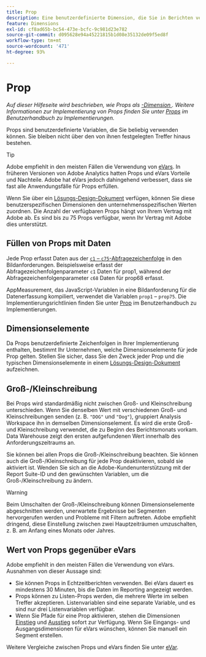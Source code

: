 ```yaml
---
title: Prop
description: Eine benutzerdefinierte Dimension, die Sie in Berichten verwenden können.
feature: Dimensions
exl-id: cf8ad65b-bc54-473e-bcfc-9c981d23e782
source-git-commit: d095628e94a45221815b1d08e35132de09f5ed8f
workflow-type: tm+mt
source-wordcount: '471'
ht-degree: 93%

---
```


# Prop

*Auf dieser Hilfeseite wird beschrieben, wie Props als [-Dimension &#x200B;](overview.md). Weitere Informationen zur Implementierung von Props finden Sie unter [Props](/help/implement/vars/page-vars/prop.md) im Benutzerhandbuch zu Implementierungen.*

Props sind benutzerdefinierte Variablen, die Sie beliebig verwenden können. Sie bleiben nicht über den von ihnen festgelegten Treffer hinaus bestehen.

>[!TIP]
>
>Adobe empfiehlt in den meisten Fällen die Verwendung von [eVars](evar.md). In früheren Versionen von Adobe Analytics hatten Props und eVars Vorteile und Nachteile. Adobe hat eVars jedoch dahingehend verbessert, dass sie fast alle Anwendungsfälle für Props erfüllen.

Wenn Sie über ein [Lösungs-Design-Dokument](/help/implement/prepare/solution-design.md) verfügen, können Sie diese benutzerspezifischen Dimensionen den unternehmensspezifischen Werten zuordnen. Die Anzahl der verfügbaren Props hängt von Ihrem Vertrag mit Adobe ab. Es sind bis zu 75 Props verfügbar, wenn Ihr Vertrag mit Adobe dies unterstützt.

## Füllen von Props mit Daten

Jede Prop erfasst Daten aus der [`c1` – `c75`-Abfragezeichenfolge](/help/implement/validate/query-parameters.md) in den Bildanforderungen. Beispielsweise erfasst der Abfragezeichenfolgenparameter `c1` Daten für prop1, während der Abfragezeichenfolgenparameter `c68` Daten für prop68 erfasst.

AppMeasurement, das JavaScript-Variablen in eine Bildanforderung für die Datenerfassung kompiliert, verwendet die Variablen `prop1` – `prop75`. Die Implementierungsrichtlinien finden Sie unter [Prop](/help/implement/vars/page-vars/prop.md) im Benutzerhandbuch zu Implementierungen.

## Dimensionselemente

Da Props benutzerdefinierte Zeichenfolgen in Ihrer Implementierung enthalten, bestimmt Ihr Unternehmen, welche Dimensionselemente für jede Prop gelten. Stellen Sie sicher, dass Sie den Zweck jeder Prop und die typischen Dimensionselemente in einem [Lösungs-Design-Dokument](/help/implement/prepare/solution-design.md) aufzeichnen.

## Groß-/Kleinschreibung

Bei Props wird standardmäßig nicht zwischen Groß- und Kleinschreibung unterschieden. Wenn Sie denselben Wert mit verschiedenen Groß- und Kleinschreibungen senden (z. B. `"DOG"` und `"Dog"`), gruppiert Analysis Workspace ihn in demselben Dimensionselement. Es wird die erste Groß- und Kleinschreibung verwendet, die zu Beginn des Berichtsmonats vorkam. Data Warehouse zeigt den ersten aufgefundenen Wert innerhalb des Anforderungszeitraums an.

Sie können bei allen Props die Groß-/Kleinschreibung beachten. Sie können auch die Groß-/Kleinschreibung für jede Prop deaktivieren, sobald sie aktiviert ist. Wenden Sie sich an die Adobe-Kundenunterstützung mit der Report Suite-ID und den gewünschten Variablen, um die Groß-/Kleinschreibung zu ändern.

>[!WARNING]
>
>Beim Umschalten der Groß-/Kleinschreibung können Dimensionselemente abgeschnitten werden, unerwartete Ergebnisse bei Segmenten hervorgerufen werden und Probleme mit Filtern auftreten. Adobe empfiehlt dringend, diese Einstellung zwischen zwei Hauptzeiträumen umzuschalten, z. B. am Anfang eines Monats oder Jahres.

## Wert von Props gegenüber eVars

Adobe empfiehlt in den meisten Fällen die Verwendung von eVars. Ausnahmen von dieser Aussage sind:

* Sie können Props in Echtzeitberichten verwenden. Bei eVars dauert es mindestens 30 Minuten, bis die Daten im Reporting angezeigt werden.
* Props können zu Listen-Props werden, die mehrere Werte im selben Treffer akzeptieren. Listenvariablen sind eine separate Variable, und es sind nur drei Listenvariablen verfügbar.
* Wenn Sie Pfade für eine Prop aktivieren, stehen die Dimensionen [Einstieg](entry-dimensions.md) und [Ausstieg](exit-dimensions.md) sofort zur Verfügung. Wenn Sie Eingangs- und Ausgangsdimensionen für eVars wünschen, können Sie manuell ein Segment erstellen.

Weitere Vergleiche zwischen Props und eVars finden Sie unter [eVar](evar.md).
